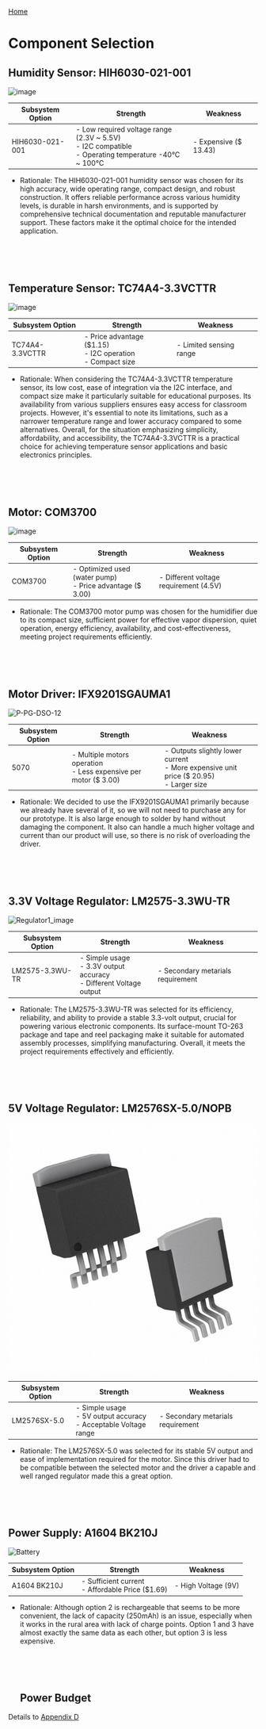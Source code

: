 [Home](/index.md)

# **Component Selection**


## Humidity Sensor: HIH6030-021-001
![image](https://github.com/Team-309-Weather-Station/EGR314-Spring2024-Team309.github.io/assets/157083379/f24cfb36-72c6-4fa4-8e4c-9128501e0bad)

| Subsystem Option | Strength | Weakness |
|----------|----------|----------|
| HIH6030-021-001 | - Low required voltage range (2.3V ~ 5.5V) <br> - I2C compatible <br> - Operating temperature -40°C ~ 100°C  | - Expensive ($ 13.43) |

* Rationale: 
The HIH6030-021-001 humidity sensor was chosen for its high accuracy, wide operating range, compact design, and robust construction. It offers reliable performance across various humidity levels, is durable in harsh environments, and is supported by comprehensive technical documentation and reputable manufacturer support. These factors make it the optimal choice for the intended application.


  <br>
  <br>
  <br>

## Temperature Sensor: TC74A4-3.3VCTTR
![image](https://github.com/Team-309-Weather-Station/EGR314-Spring2024-Team309.github.io/assets/157083379/30224660-a336-4b5d-ab6f-39bdf9f647af)

| Subsystem Option | Strength | Weakness |
|----------|----------|----------|
| TC74A4-3.3VCTTR | - Price advantage ($1.15) <br> - I2C operation <br> - Compact size  | - Limited sensing range |

* Rationale: When considering the TC74A4-3.3VCTTR temperature sensor, its low cost, ease of integration via the I2C interface, and compact size make it particularly suitable for educational purposes. Its availability from various suppliers ensures easy access for classroom projects. However, it's essential to note its limitations, such as a narrower temperature range and lower accuracy compared to some alternatives. Overall, for the situation emphasizing simplicity, affordability, and accessibility, the TC74A4-3.3VCTTR is a practical choice for achieving temperature sensor applications and basic electronics principles.

  <br>
  <br>
  <br>
## Motor: COM3700
![image](https://github.com/Team-309-Weather-Station/EGR314-Spring2024-Team309.github.io/assets/157083379/b735978e-1274-4216-ba37-75f864b788ba)

| Subsystem Option | Strength | Weakness |
|----------|----------|----------|
| COM3700 | - Optimized used (water pump) <br> - Price advantage ($ 3.00)  | - Different voltage requirement (4.5V) |

* Rationale: 
The COM3700 motor pump was chosen for the humidifier due to its compact size, sufficient power for effective vapor dispersion, quiet operation, energy efficiency, availability, and cost-effectiveness, meeting project requirements efficiently.


  <br>
  <br>
  <br>
## Motor Driver: IFX9201SGAUMA1
![P-PG-DSO-12](https://github.com/Team-309-Weather-Station/EGR314-Spring2024-Team309.github.io/assets/157051756/84ac50de-2263-4a08-88df-7c9a837b23b7)

| Subsystem Option | Strength | Weakness |
|----------|----------|----------|
| 5070 | - Multiple motors operation <br> - Less expensive per motor ($ 3.00)  | - Outputs slightly lower current <br> - More expensive unit price ($ 20.95) <br> - Larger size |

* Rationale: We decided to use the IFX9201SGAUMA1 primarily because we already have several of it, so we will not need to purchase any for our prototype. It is also large enough to solder by hand without damaging the component. It also can handle a much higher voltage and current than our product will use, so there is no risk of overloading the driver.

  
  
  <br>
  <br>
  <br>
  
## 3.3V Voltage Regulator: LM2575-3.3WU-TR
![Regulator1_image](https://github.com/Team-309-Weather-Station/EGR314-Spring2024-Team309.github.io/assets/157083379/5796ab92-032a-41f8-90e5-50b22ac70bee)

| Subsystem Option | Strength | Weakness |
|----------|----------|----------|
| LM2575-3.3WU-TR | - Simple usage <br> - 3.3V output accuracy <br> - Different Voltage output | - Secondary metarials requirement |

* Rationale: 
The LM2575-3.3WU-TR was selected for its efficiency, reliability, and ability to provide a stable 3.3-volt output, crucial for powering various electronic components. Its surface-mount TO-263 package and tape and reel packaging make it suitable for automated assembly processes, simplifying manufacturing. Overall, it meets the project requirements effectively and efficiently.

 
  <br>
  <br>
  <br>
  
## 5V Voltage Regulator: LM2576SX-5.0/NOPB
![Regulator2_image](https://github.com/Team-309-Hydro-Pro/EGR314-Spring2024-Team309.github.io/blob/main/TS5B.jpg)

| Subsystem Option | Strength | Weakness |
|----------|----------|----------|
| LM2576SX-5.0 | - Simple usage <br> - 5V output accuracy <br> - Acceptable Voltage range | - Secondary metarials requirement |

* Rationale: 
The LM2576SX-5.0 was selected for its stable 5V output and ease of implementation required for the motor. Since this driver had to be compatible between the selected motor and the driver a capable and well ranged regulator made this a great option.

  <br>
  <br>
  <br>
## Power Supply: A1604 BK210J
![Battery](https://github.com/Team-309-Weather-Station/EGR314-Spring2024-Team309.github.io/assets/157083379/92e356b3-3811-432b-a5c3-394f82a8db0c)


| Subsystem Option | Strength | Weakness |
|----------|----------|----------|
| A1604 BK210J | - Sufficient current <br> - Affordable Price ($1.69) | - High Voltage (9V) |

* Rationale: 
Although option 2 is rechargeable that seems to be more convenient, the lack of capacity (250mAh) is an issue, especially when it works in the rural area with lack of charge points. Option 1 and 3 have almost exactly the same data as each other, but option 3 is less expensive.


  <br>
  <br>
  <br>

  ## Power Budget
Details to [Appendix D](Appendix_D.md)
